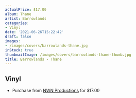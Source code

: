```yaml
---
actualPrice: $17.00
album: Thane
artist: Barrowlands
categories:
- Vinyl
date: '2021-06-26T15:22:42'
draft: false
images:
- /images/covers/barrowlands-thane.jpg
inStock: true
thumbnailImage: /images/covers/barrowlands-thane-thumb.jpg
title: Barrowlands - Thane
---
```


## Vinyl
* Purchase from [NWN Productions](http://shop.nwnprod.com/index.php?route=product/product&path=75&product_id=5605&sort=pd.name&order=ASC) for $17.00
